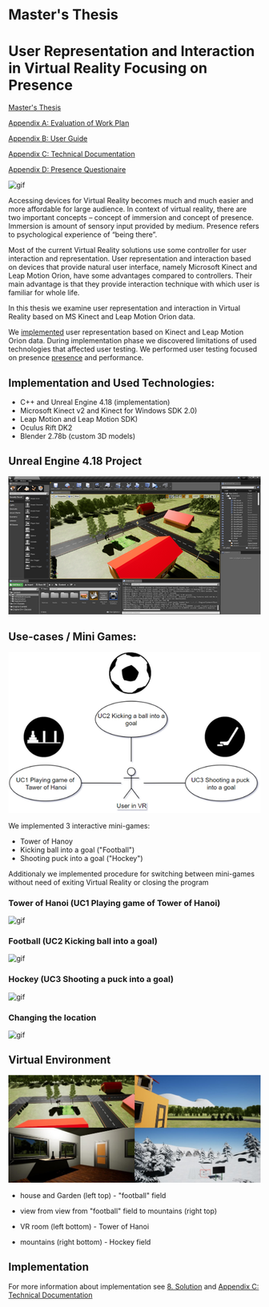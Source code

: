 # Master's Thesis
# User Representation and Interaction in Virtual Reality Focusing on Presence

[Master's Thesis](http://opac.crzp.sk/?fn=*docview&linkage=338B0A90B1F6F09967035C3F5B1B82E696F9A659311A67C858A9EA7BD26F0936DEF37D771003C454D27167E9B633C323847047E37C1357&record=ABCEC5876A40CFC0D991D9344C66&bckLnk=7939C38F204B435FAA9528AF9FF99A05E1B6125E918C8DEA4B0CBB89EA5B61D4983157C9&sth=2B55FF0F18257B6FC170138D&mim=A1EBDA02D9AEA1)

[Appendix A: Evaluation of Work Plan](src/AppendixA.pdf)

[Appendix B: User Guide](src/AppendixB.pdf)

[Appendix C: Technical Documentation](src/AppendixC.pdf)

[Appendix D: Presence Questionaire](src/Questionaire.pdf)


![gif](src/Overview.gif)


Accessing devices for Virtual Reality becomes much and much easier and more affordable for large audience. In context of virtual reality, there are two important concepts – concept of immersion and concept of presence. Immersion is amount of sensory input provided by medium. Presence refers to psychological experience of “being there”.

Most of the current Virtual Reality solutions use some controller for user interaction and representation. User representation and interaction based on devices that provide natural user interface, namely Microsoft Kinect and Leap Motion Orion, have some advantages compared to controllers. Their main advantage is that they provide interaction technique with which user is familiar for whole life.

In this thesis we examine user representation and interaction in Virtual Reality based on MS Kinect and Leap Motion Orion data. 

We [implemented](src/AppendixC.pdf) user representation based on Kinect and Leap Motion Orion data. During implementation phase we discovered limitations of used technologies that affected user testing. We performed user testing focused on presence [presence](src/Questionaire.pdf) and performance.

## Implementation and Used Technologies: 
- C++ and Unreal Engine 4.18 (implementation)
- Microsoft Kinect v2 and Kinect for Windows SDK 2.0)
- Leap Motion and Leap Motion SDK)
- Oculus Rift DK2
- Blender 2.78b (custom 3D models)

## Unreal Engine 4.18 Project

![component](src/UE4.png)

## Use-cases / Mini Games: 

![component](src/UC.png)

We implemented 3 interactive mini-games:
- Tower of Hanoy
- Kicking ball into a goal ("Football")
- Shooting puck into a goal ("Hockey")

Additionaly we implemented procedure for switching between mini-games without need of exiting Virtual Reality or closing the program

### Tower of Hanoi (UC1 Playing game of Tower of Hanoi)
![gif](src/TowerOfHanoi.gif)

### Football (UC2 Kicking ball into a goal)
![gif](src/Football.gif)

### Hockey (UC3 Shooting a puck into a goal)
![gif](src/Hockey.gif)

### Changing the location
![gif](src/Location.gif)

## Virtual Environment

![component](src/Environment.png)

- house and Garden (left top) - "football" field

- view from view from "football" field to mountains (right top)

- VR room (left bottom) - Tower of Hanoi

- mountains (right bottom) - Hockey field

## Implementation
For more information about implementation see [8. Solution](src/8Solution.pdf) and [Appendix C: Technical Documentation](src/AppendixC.pdf)


